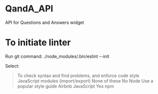 # QandA_API
API for Questions and Answers widget

# To initiate linter
Run git command:
./node_modules/.bin/eslint --init

Select:
> To check syntax and find problems, and enforce code style
> JavaScript modules (import/export)
> None of these
> No
> Node
> Use a popular style guide
> Airbnb
> JavaScript
> Yes
> npm